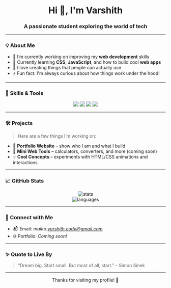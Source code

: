 <h1 align="center">Hi 👋, I'm Varshith</h1>
<h3 align="center">A passionate student exploring the world of tech</h3>

---

### 💡 About Me
- 🔭 I’m currently working on improving my **web development** skills  
- 🌱 Currently learning **CSS**, **JavaScript**, and how to build cool **web apps**  
- 🤖 I love creating things that people can actually use  
- ⚡ Fun fact: I'm always curious about how things work under the hood!

---

### 🧠 Skills & Tools

<p align="center">
  <img src="https://img.shields.io/badge/HTML5-E34F26?style=for-the-badge&logo=html5&logoColor=white" />
  <img src="https://img.shields.io/badge/CSS3-1572B6?style=for-the-badge&logo=css3&logoColor=white" />
  <img src="https://img.shields.io/badge/VSCode-0078d7?style=for-the-badge&logo=visual-studio-code&logoColor=white" />
   <a href="https://www.linkedin.com/in/varshith-dev/" target="_blank">
    <img src="https://img.shields.io/badge/LinkedIn-0A66C2?style=for-the-badge&logo=linkedin&logoColor=white" />
  </a>
</p>

---

### 🛠️ Projects

> Here are a few things I’m working on:

- 🧪 **Portfolio Website** – show who I am and what I build  
- 🔧 **Mini Web Tools** – calculators, converters, and more (coming soon)  
- 💡 **Cool Concepts** – experiments with HTML/CSS animations and interactions  

---

### 📈 GitHub Stats

<p align="center">
  <img src="https://github-readme-stats.vercel.app/api?username=varshith-dev&show_icons=true&theme=tokyonight" alt="stats" />
  <br>
  <img src="https://github-readme-stats.vercel.app/api/top-langs/?username=varshith-dev&layout=compact&theme=tokyonight" alt="languages" />
</p>

---

### 🔗 Connect with Me

- 📬 Email: *mailto:varshith.code@gmail.com*  
- 🌐 Portfolio: *Coming soon!*  

---

### ✨ Quote to Live By
> “Dream big. Start small. But most of all, start.” – Simon Sinek

---

<p align="center">Thanks for visiting my profile! 🚀</p>
